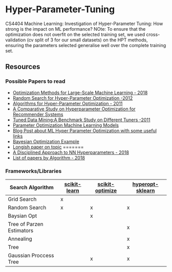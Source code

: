 # Hyper-Parameter-Tuning
CS4404 Machine Learning: Investigation of Hyper-Parameter Tuning: How strong is the impact on ML performance?
NOte: To ensure that the optimization does not overfit on the selected training set, we used cross-validation (cv split of 3 for our small datasets) on the HPT methods, ensuring the parameters selected generalise well over the complete training set. 
## Resources

### Possible Papers to read
* [Optimization Methods for Large-Scale Machine Learning - 2018](https://arxiv.org/pdf/1606.04838.pdf)
* [Random Search for Hyper-Parameter Optimization -2012](http://www.jmlr.org/papers/volume13/bergstra12a/bergstra12a.pdf)
* [Algorithms for Hyper-Parameter Optimization - 2011](https://papers.nips.cc/paper/4443-algorithms-for-hyper-parameter-optimization.pdf)
* [A Comparative Study on Hyperparameter Optimization for
Recommender Systems](http://socialcomputing.know-center.tugraz.at/rs-bda/papers/RS-BDA16_paper_6.pdf)
* [Tuned Data Mining:A Benchmark Study on Different Tuners -2011](http://www.gm.fh-koeln.de/~bartz/Papers.d/Kone11d.pdf)
* [Parameter Optimization Machine Learning Models](https://www.datacamp.com/community/tutorials/parameter-optimization-machine-learning-models)
* [Blog Post about ML Hyper Parameter Optimization with some useful links](https://www.jeremyjordan.me/hyperparameter-tuning/)
* [Bayesian Optimization Example](https://towardsdatascience.com/automated-machine-learning-hyperparameter-tuning-in-python-dfda59b72f8a)
* [Longish paper on topic](https://support.sas.com/resources/papers/proceedings17/SAS0514-2017.pdf)
=======
* [A Disciplined Approach to NN Hyperparameters - 2018](https://arxiv.org/pdf/1803.09820.pdf)
* [List of papers by Algorithm - 2018](https://github.com/hibayesian/awesome-automl-papers#hyperparameter-optimization)


### Frameworks/Libraries

| Search Algorithm          | [scikit-learn][4-sk] | [scikit-optimize][3-skopt] | [hyperopt-sklearn][2-hopt] |
|---------------            |-------------   |-------------     | ---------------  |
| Grid Search               | x              |                  |                  |
| Random Search             | x              | x                |   x              |
| Baysian Opt               |                | x                |             |
| Tree of Parzen Estimators |               |                 |  x  |
| Annealing                 |                 |                 | x |
| Tree                      |                 |                  | x |
| Gaussian Proccess Tree    |                  | x               | x |



[1]: https://github.com/maxpumperla/hyperas
[2-hopt]: https://github.com/hyperopt/hyperopt-sklearn
[3-skopt]: https://scikit-optimize.github.io/
[4-sk]: http://scikit-learn.org/0.17/modules/grid_search.html
[nni]: https://github.com/Microsoft/nni
